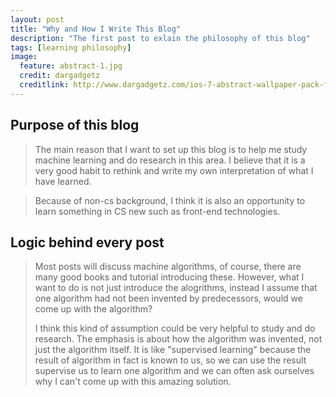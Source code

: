 ```yaml
---
layout: post
title: "Why and How I Write This Blog"
description: "The first post to exlain the philosophy of this blog"
tags: [learning philosophy]
image:
  feature: abstract-1.jpg
  credit: dargadgetz
  creditlink: http://www.dargadgetz.com/ios-7-abstract-wallpaper-pack-for-iphone-5-and-ipod-touch-retina/
---
```


## Purpose of this blog
> The main reason that I want to set up this blog is to help me study machine learning and do research in this area. I believe that it is a very good habit to rethink and write my own interpretation of what I have learned.
>

<!--more-->

> Because of non-cs background, I think it is also an opportunity to learn something in CS new such as front-end technologies. 

## Logic behind every post
> Most posts will discuss machine algorithms, of course, there are many good books and tutorial introducing these. However, what I want to do is not just introduce the alogrithms, instead I assume that one algorithm had not been invented by predecessors, would we come up with the algorithm? 
>
> I think this kind of assumption could be very helpful to study and do research. The emphasis is about how the algorithm was invented, not just the algorithm itself. It is like "supervised learning" because the result of algorithm in fact is known to us, so we can use the result supervise us to learn one algorithm and we can often ask ourselves why I can't come up with this amazing solution. 	

